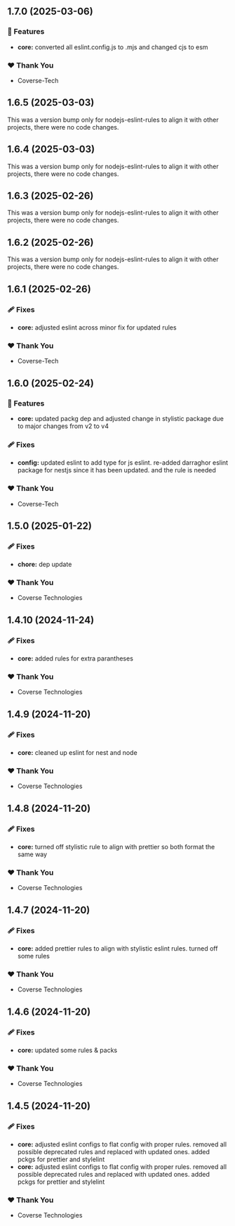## 1.7.0 (2025-03-06)

### 🚀 Features

- **core:** converted all eslint.config.js to .mjs and changed cjs to esm

### ❤️ Thank You

- Coverse-Tech

## 1.6.5 (2025-03-03)

This was a version bump only for nodejs-eslint-rules to align it with other projects, there were no code changes.

## 1.6.4 (2025-03-03)

This was a version bump only for nodejs-eslint-rules to align it with other projects, there were no code changes.

## 1.6.3 (2025-02-26)

This was a version bump only for nodejs-eslint-rules to align it with other projects, there were no code changes.

## 1.6.2 (2025-02-26)

This was a version bump only for nodejs-eslint-rules to align it with other projects, there were no code changes.

## 1.6.1 (2025-02-26)

### 🩹 Fixes

- **core:** adjusted eslint across minor fix for updated rules

### ❤️ Thank You

- Coverse-Tech

## 1.6.0 (2025-02-24)

### 🚀 Features

- **core:** updated packg dep and adjusted change in stylistic package due to major changes from v2 to v4

### 🩹 Fixes

- **config:** updated eslint to add type for js eslint. re-added darraghor eslint package for nestjs since it has been updated. and the rule is needed

### ❤️ Thank You

- Coverse-Tech

## 1.5.0 (2025-01-22)

### 🩹 Fixes

- **chore:** dep update

### ❤️  Thank You

- Coverse Technologies

## 1.4.10 (2024-11-24)

### 🩹 Fixes

- **core:** added rules for extra parantheses

### ❤️  Thank You

- Coverse Technologies

## 1.4.9 (2024-11-20)

### 🩹 Fixes

- **core:** cleaned up eslint for nest and node

### ❤️  Thank You

- Coverse Technologies

## 1.4.8 (2024-11-20)

### 🩹 Fixes

- **core:** turned off stylistic rule to align with prettier so both format the same way

### ❤️  Thank You

- Coverse Technologies

## 1.4.7 (2024-11-20)

### 🩹 Fixes

- **core:** added prettier rules to align with stylistic eslint rules. turned off some rules

### ❤️  Thank You

- Coverse Technologies

## 1.4.6 (2024-11-20)

### 🩹 Fixes

- **core:** updated some rules & packs

### ❤️  Thank You

- Coverse Technologies

## 1.4.5 (2024-11-20)

### 🩹 Fixes

- **core:** adjusted eslint configs to flat config with proper rules. removed all possible deprecated rules and replaced with updated ones. added pckgs for prettier and stylelint
- **core:** adjusted eslint configs to flat config with proper rules. removed all possible deprecated rules and replaced with updated ones. added pckgs for prettier and stylelint

### ❤️  Thank You

- Coverse Technologies